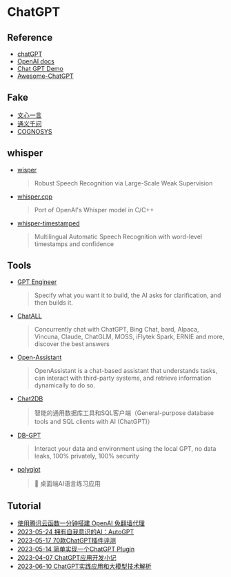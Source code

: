 # ChatGPT

## Reference

- [chatGPT](chat.openai.com)
- [OpenAI docs](https://platform.openai.com/docs)
- [Chat GPT Demo](https://chatgptdemo.net)
- [Awesome-ChatGPT](https://github.com/runningcheese/Awesome-ChatGPT)

## Fake

- [文心一言](https://yiyan.baidu.com/)
- [通义千问](https://tongyi.aliyun.com/)
- [COGNOSYS](https://www.cognosys.ai)

## whisper

- [wisper](https://github.com/openai/whisper)
    > Robust Speech Recognition via Large-Scale Weak Supervision
- [whisper.cpp](https://github.com/ggerganov/whisper.cpp)
    > Port of OpenAI's Whisper model in C/C++
- [whisper-timestamped](https://github.com/linto-ai/whisper-timestamped)
    > Multilingual Automatic Speech Recognition with word-level timestamps and confidence

## Tools

- [GPT Engineer](https://github.com/AntonOsika/gpt-engineer)
    > Specify what you want it to build, the AI asks for clarification, and then builds it.
- [ChatALL](https://github.com/sunner/ChatALL)
    > Concurrently chat with ChatGPT, Bing Chat, bard, Alpaca, Vincuna, Claude, ChatGLM, MOSS, iFlytek Spark, ERNIE and more, discover the best answers
- [Open-Assistant](https://github.com/LAION-AI/Open-Assistant)
    > OpenAssistant is a chat-based assistant that understands tasks, can interact with third-party systems, and retrieve information dynamically to do so.
- [Chat2DB](https://github.com/alibaba/Chat2DB)
    > 智能的通用数据库工具和SQL客户端（General-purpose database tools and SQL clients with AI (ChatGPT)）
- [DB-GPT](https://github.com/csunny/DB-GPT)
    > Interact your data and environment using the local GPT, no data leaks, 100% privately, 100% security
- [polyglot](https://github.com/liou666/polyglot)
    > 🤖️ 桌面端AI语言练习应用

## Tutorial

- [使用腾讯云函数一分钟搭建 OpenAI 免翻墙代理](https://github.com/Ice-Hazymoon/openai-scf-proxy)
- [2023-05-24 拥有自我意识的AI：AutoGPT](https://juejin.cn/post/7236594708301840441)
- [2023-05-17 70款ChatGPT插件评测](https://zhuanlan.zhihu.com/p/629337429)
- [2023-05-14 简单实现一个ChatGPT Plugin](https://zhuanlan.zhihu.com/p/629207240)
- [2023-04-07 ChatGPT应用开发小记](https://www.bmpi.dev/dev/chatgpt-development-notes/my-gpt-reader/)
- [2023-06-10 ChatGPT实践应用和大模型技术解析](https://live.juejin.cn/4354/ChatGPT)
